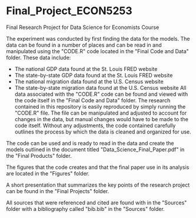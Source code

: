 # Final_Project_ECON5253
Final Research Project for Data Science for Economists Course

The experiment was conducted by first finding the data for the models. The data can be found in a number of places and can be read in and manipulated using the "CODE.R" code located in the "Final Code and Data" folder. These data include:
- The national GDP data found at the St. Louis FRED website
- The state-by-state GDP data found at the St. Louis FRED website
- The national migration data found at the U.S. Census website
- The state-by-state migration data found at the U.S. Census website
All data associated with the "CODE.R" code can be found and viewed with the code itself in the "Final Code and Data" folder. The research contained in this repository is easily reproduced by simply running the "CODE.R" file. The file can be manipulated and adjusted to account for changes in the data, but manual changes would have to be made to the code itself. Without any adjustments, the code contained carefully outlines the process by which the data is cleaned and organized for use.

The code can be used and is ready to read in the data and create the models outlined in the document titled "Data_Science_Final_Paper.pdf" in the "Final Products" folder.

The figures that the code creates and that the final paper use in its analysis are located in the "Figures" folder.

A short presentation that summarizes the key points of the research project can be found in the "Final Projects" folder.

All sources that were referenced and cited are found with in the "Sources" folder with a bibliography called "bib.bib" in the "Sources" folder.
